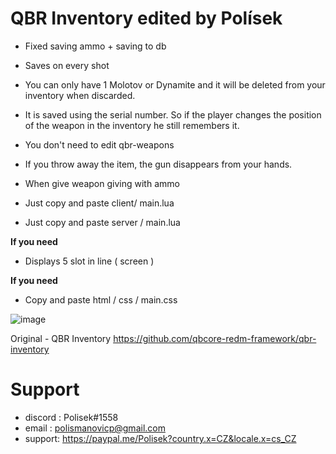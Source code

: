 # QBR Inventory edited by Polísek

- Fixed saving ammo + saving to db
- Saves on every shot
- You can only have 1 Molotov or Dynamite and it will be deleted from your inventory when discarded.
- It is saved using the serial number. So if the player changes the position of the weapon in the inventory he still remembers it.
- You don't need to edit qbr-weapons
- If you throw away the item, the gun disappears from your hands.
- When give weapon giving with ammo

- Just copy and paste client/ main.lua
- Just copy and paste server / main.lua

**If you need**
- Displays 5 slot in line ( screen ) 



**If you need**
- Copy and paste html / css  /  main.css

![image](https://user-images.githubusercontent.com/107623238/183285472-a53698ea-93f1-4ebb-8f72-e97685491a79.png)



Original - QBR Inventory https://github.com/qbcore-redm-framework/qbr-inventory


# Support
- discord : Polisek#1558
- email :  polismanovicp@gmail.com
- support: https://paypal.me/Polisek?country.x=CZ&locale.x=cs_CZ
